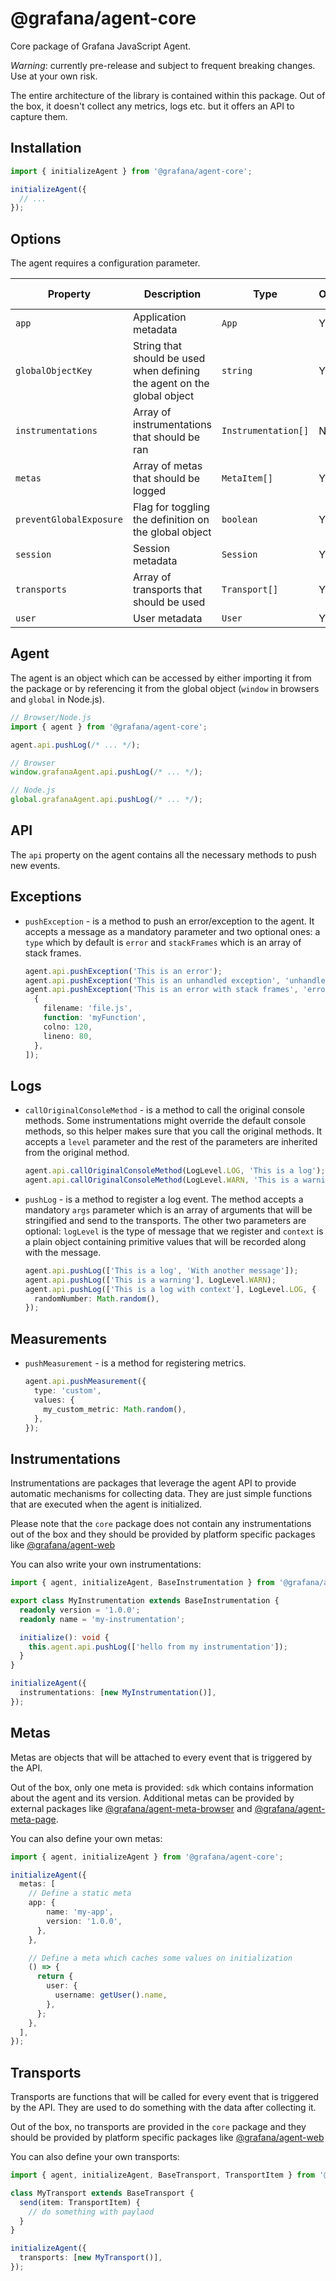 # @grafana/agent-core

Core package of Grafana JavaScript Agent.

*Warning*: currently pre-release and subject to frequent breaking changes. Use at your own risk.

The entire architecture of the library is contained within this package. Out of the box, it doesn't collect any metrics,
logs etc. but it offers an API to capture them.

## Installation

```ts
import { initializeAgent } from '@grafana/agent-core';

initializeAgent({
  // ...
});
```

## Options

The agent requires a configuration parameter.

| Property                | Description                                                             | Type                | Optional | Default Value  |
| ----------------------- | ----------------------------------------------------------------------- | ------------------- | -------- | -------------- |
| `app`                   | Application metadata                                                    | `App`               | Y        | `undefined`    |
| `globalObjectKey`       | String that should be used when defining the agent on the global object | `string`            | Y        | `grafanaAgent` |
| `instrumentations`      | Array of instrumentations that should be ran                            | `Instrumentation[]` | N        | `[]`           |
| `metas`                 | Array of metas that should be logged                                    | `MetaItem[]`        | Y        | `[]`           |
| `preventGlobalExposure` | Flag for toggling the definition on the global object                   | `boolean`           | Y        | `false`        |
| `session`               | Session metadata                                                        | `Session`           | Y        | `undefined`    |
| `transports`            | Array of transports that should be used                                 | `Transport[]`       | Y        | `[]`           |
| `user`                  | User metadata                                                           | `User`              | Y        | `undefined`    |

## Agent

The agent is an object which can be accessed by either importing it from the package or by referencing it from the
global object (`window` in browsers and `global` in Node.js).

```ts
// Browser/Node.js
import { agent } from '@grafana/agent-core';

agent.api.pushLog(/* ... */);

// Browser
window.grafanaAgent.api.pushLog(/* ... */);

// Node.js
global.grafanaAgent.api.pushLog(/* ... */);
```

## API

The `api` property on the agent contains all the necessary methods to push new events.

## Exceptions

- `pushException` - is a method to push an error/exception to the agent. It accepts a message as a mandatory parameter
  and two optional ones: a `type` which by default is `error` and `stackFrames` which is an array of stack frames.

  ```ts
  agent.api.pushException('This is an error');
  agent.api.pushException('This is an unhandled exception', 'unhandledException');
  agent.api.pushException('This is an error with stack frames', 'error', [
    {
      filename: 'file.js',
      function: 'myFunction',
      colno: 120,
      lineno: 80,
    },
  ]);
  ```

## Logs

- `callOriginalConsoleMethod` - is a method to call the original console methods. Some instrumentations might override
  the default console methods, so this helper makes sure that you call the original methods. It accepts a `level`
  parameter and the rest of the parameters are inherited from the original method.

  ```ts
  agent.api.callOriginalConsoleMethod(LogLevel.LOG, 'This is a log');
  agent.api.callOriginalConsoleMethod(LogLevel.WARN, 'This is a warning');
  ```

- `pushLog` - is a method to register a log event. The method accepts a mandatory `args` parameter which is an array of
  arguments that will be stringified and send to the transports. The other two parameters are optional: `logLevel` is
  the type of message that we register and `context` is a plain object containing primitive values that will be
  recorded along with the message.

  ```ts
  agent.api.pushLog(['This is a log', 'With another message']);
  agent.api.pushLog(['This is a warning'], LogLevel.WARN);
  agent.api.pushLog(['This is a log with context'], LogLevel.LOG, {
    randomNumber: Math.random(),
  });
  ```

## Measurements

- `pushMeasurement` - is a method for registering metrics.

  ```ts
  agent.api.pushMeasurement({
    type: 'custom',
    values: {
      my_custom_metric: Math.random(),
    },
  });
  ```

## Instrumentations

Instrumentations are packages that leverage the agent API to provide automatic mechanisms for collecting data. They are
just simple functions that are executed when the agent is initialized.

Please note that the `core` package does not contain any instrumentations out of the box and they should be provided by
platform specific packages like [@grafana/agent-web](https://github.com/grafana/grafana-javascript-agent/tree/main/packages/web)

You can also write your own instrumentations:

```ts
import { agent, initializeAgent, BaseInstrumentation } from '@grafana/agent-core';

export class MyInstrumentation extends BaseInstrumentation {
  readonly version = '1.0.0';
  readonly name = 'my-instrumentation';

  initialize(): void {
    this.agent.api.pushLog(['hello from my instrumentation']);
  }
}

initializeAgent({
  instrumentations: [new MyInstrumentation()],
});
```

## Metas

Metas are objects that will be attached to every event that is triggered by the API.

Out of the box, only one meta is provided: `sdk` which contains information about the agent and its version. Additional
metas can be provided by external packages like [@grafana/agent-meta-browser](https://github.com/grafana/grafana-javascript-agent/tree/main/packages/meta-browser)
and [@grafana/agent-meta-page](https://github.com/grafana/grafana-javascript-agent/tree/main/packages/meta-page).

You can also define your own metas:

```ts
import { agent, initializeAgent } from '@grafana/agent-core';

initializeAgent({
  metas: [
    // Define a static meta
    app: {
        name: 'my-app',
        version: '1.0.0',
      },
    },

    // Define a meta which caches some values on initialization
    () => {
      return {
        user: {
          username: getUser().name,
        },
      };
    },
  ],
});
```

## Transports

Transports are functions that will be called for every event that is triggered by the API. They are used to do
something with the data after collecting it.

Out of the box, no transports are provided in the `core` package and they should be provided by platform specific packages like
[@grafana/agent-web](https://github.com/grafana/grafana-javascript-agent/tree/main/packages/web)

You can also define your own transports:

```ts
import { agent, initializeAgent, BaseTransport, TransportItem } from '@grafana/agent-core';

class MyTransport extends BaseTransport {
  send(item: TransportItem) {
    // do something with paylaod
  }
}

initializeAgent({
  transports: [new MyTransport()],
});
```
